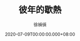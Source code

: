 ---
issue: 385
title: 彼年的歇熱
author: 徐禎偵
date: 2020-07-09T00:00:00.000+08:00
topic: 懷想
difficulty: 2
wikidata: Q131449184
wikidata_link: https://www.wikidata.org/wiki/Q131449184
author_wikidata_link: https://www.wikidata.org/wiki/Q131448468
author_wikidata: Q131448468
---